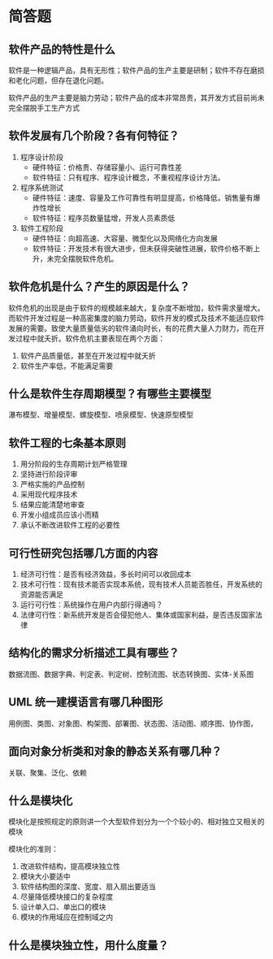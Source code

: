 #  简答题

## 软件产品的特性是什么

软件是一种逻辑产品，具有无形性；软件产品的生产主要是研制；软件不存在磨损和老化问题，但存在退化问题。

软件产品的生产主要是脑力劳动；软件产品的成本非常昂贵，其开发方式目前尚未完全摆脱手工生产方式

## 软件发展有几个阶段？各有何特征？

1. 程序设计阶段
   + 硬件特征：价格贵、存储容量小、运行可靠性差
   + 软件特征：只有程序、程序设计概念，不重视程序设计方法。
2. 程序系统测试
   + 硬件特征：速度、容量及工作可靠性有明显提高，价格降低，销售量有爆炸性增长
   + 软件特征：程序员数量猛增，开发人员素质低
3. 软件工程阶段
   + 硬件特征：向超高速、大容量、微型化以及网络化方向发展
   + 软件特征：开发技术有很大进步，但未获得突破性进展，软件价格不断上升，未完全摆脱软件危机。

## 软件危机是什么？产生的原因是什么？

软件危机的出现是由于软件的规模越来越大，复杂度不断增加，软件需求量增大。而软件开发过程是一种高密集度的脑力劳动，软件开发的模式及技术不能适应软件发展的需要。致使大量质量低劣的软件涌向时长，有的花费大量人力财力，而在开发过程中就夭折。软件危机主要表现在两个方面：

1. 软件产品质量低，甚至在开发过程中就夭折
2. 软件生产率低，不能满足需要

## 什么是软件生存周期模型？有哪些主要模型

瀑布模型、增量模型、螺旋模型、喷泉模型、快速原型模型

## 软件工程的七条基本原则

1. 用分阶段的生存周期计划严格管理
2. 坚持进行阶段评审
3. 严格实施的产品控制
4. 采用现代程序技术
5. 结果应能清楚地审查
6. 开发小组成员应该小而精
7. 承认不断改进软件工程的必要性

## 可行性研究包括哪几方面的内容

1. 经济可行性：是否有经济效益，多长时间可以收回成本
2. 技术可行性：现有技术能否实现本系统，现有技术人员能否胜任，开发系统的资源能否满足
3. 运行可行性：系统操作在用户内部行得通吗？
4. 法律可行性：新系统开发是否会侵犯他人、集体或国家利益，是否违反国家法律

## 结构化的需求分析描述工具有哪些？

数据流图、数据字典、判定表、判定树、控制流图、状态转换图、实体-关系图

## UML 统一建模语言有哪几种图形

用例图、类图、对象图、构架图、部署图、状态图、活动图、顺序图、协作图，

## 面向对象分析类和对象的静态关系有哪几种？

关联、聚集、泛化、依赖

## 什么是模块化

模块化是按照规定的原则讲一个大型软件划分为一个个较小的、相对独立又相关的模块

模块化的准则：

1. 改进软件结构，提高模块独立性
2. 模块大小要适中
3. 软件结构图的深度、宽度、扇入扇出要适当
4. 尽量降低模块接口的复杂程度
5. 设计单入口、单出口的模块
6. 模块的作用域应在控制域之内

## 什么是模块独立性，用什么度量？



